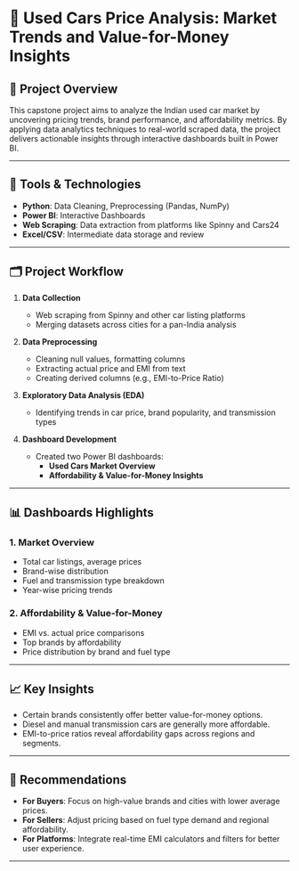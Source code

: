 # 🚗 Used Cars Price Analysis: Market Trends and Value-for-Money Insights

## 📌 Project Overview

This capstone project aims to analyze the Indian used car market by uncovering pricing trends, brand performance, and affordability metrics. By applying data analytics techniques to real-world scraped data, the project delivers actionable insights through interactive dashboards built in Power BI.

---

## 🔧 Tools & Technologies

- **Python**: Data Cleaning, Preprocessing (Pandas, NumPy)
- **Power BI**: Interactive Dashboards
- **Web Scraping**: Data extraction from platforms like Spinny and Cars24
- **Excel/CSV**: Intermediate data storage and review

---

## 🗂️ Project Workflow

1. **Data Collection**  
   - Web scraping from Spinny and other car listing platforms  
   - Merging datasets across cities for a pan-India analysis  

2. **Data Preprocessing**  
   - Cleaning null values, formatting columns  
   - Extracting actual price and EMI from text  
   - Creating derived columns (e.g., EMI-to-Price Ratio)

3. **Exploratory Data Analysis (EDA)**  
   - Identifying trends in car price, brand popularity, and transmission types  

4. **Dashboard Development**  
   - Created two Power BI dashboards:
     - **Used Cars Market Overview**
     - **Affordability & Value-for-Money Insights**

---

## 📊 Dashboards Highlights

### 1. Market Overview
- Total car listings, average prices
- Brand-wise distribution
- Fuel and transmission type breakdown
- Year-wise pricing trends

### 2. Affordability & Value-for-Money
- EMI vs. actual price comparisons
- Top brands by affordability
- Price distribution by brand and fuel type


---

## 📈 Key Insights

- Certain brands consistently offer better value-for-money options.
- Diesel and manual transmission cars are generally more affordable.
- EMI-to-price ratios reveal affordability gaps across regions and segments.

---

## 🎯 Recommendations

- **For Buyers**: Focus on high-value brands and cities with lower average prices.
- **For Sellers**: Adjust pricing based on fuel type demand and regional affordability.
- **For Platforms**: Integrate real-time EMI calculators and filters for better user experience.

---
